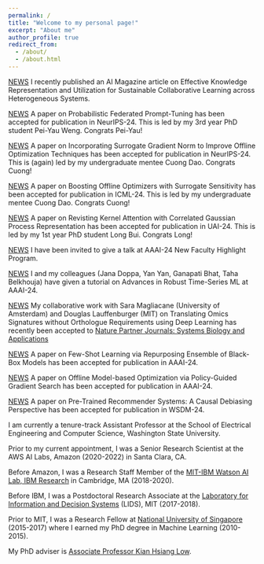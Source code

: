 ```yaml
---
permalink: /
title: "Welcome to my personal page!"
excerpt: "About me"
author_profile: true
redirect_from: 
  - /about/
  - /about.html
---
```


[NEWS](https://htnghia87.github.io/publication/ai-magazine-24) I recently published an AI Magazine article on Effective Knowledge Representation and Utilization for Sustainable Collaborative Learning across Heterogeneous Systems.

[NEWS](https://htnghia87.github.io/publication/neurips2024a) A paper on Probabilistic Federated Prompt-Tuning has been accepted for publication in NeurIPS-24. This is led by my 3rd year PhD student Pei-Yau Weng. Congrats Pei-Yau!

[NEWS](https://htnghia87.github.io/publication/neurips2024b) A paper on Incorporating Surrogate Gradient Norm to Improve Offline Optimization Techniques has been accepted for publication in NeurIPS-24. This is (again) led by my undergraduate mentee Cuong Dao. Congrats Cuong!

[NEWS](https://htnghia87.github.io/publication/icml2024a) A paper on Boosting Offline Optimizers with Surrogate Sensitivity has been accepted for publication in ICML-24. This is led by my undergraduate mentee Cuong Dao. Congrats Cuong!

[NEWS](https://htnghia87.github.io/publication/uai2024) A paper on Revisting Kernel Attention with Correlated Gaussian Process Representation has been accepted for publication in UAI-24. This is led by my 1st year PhD student Long Bui. Congrats Long!

[NEWS](https://aaai.org/aaai-24-conference/nfh-24-program/) I have been invited to give a talk at AAAI-24 New Faculty Highlight Program. 

[NEWS](https://aaai.org/aaai-24-conference/aaai-24-tutorial-and-lab-list/#tq07) I and my colleagues (Jana Doppa, Yan Yan, Ganapati Bhat, Taha Belkhouja) have given a tutorial on Advances in Robust Time-Series ML at AAAI-24. 

[NEWS](https://htnghia87.github.io/publication/npjsba24) My collaborative work with Sara Magliacane (University of Amsterdam) and Douglas Lauffenburger (MIT) on Translating Omics Signatures without Orthologue Requirements using Deep Learning has recently been accepted to [Nature Partner Journals: Systems Biology and Applications](https://www.nature.com/npjsba/)

[NEWS](https://htnghia87.github.io/publication/aaai24b) A paper on Few-Shot Learning via Repurposing Ensemble of Black-Box Models has been accepted for publication in AAAI-24.

[NEWS](https://htnghia87.github.io/publication/aaai24a) A paper on Offline Model-based Optimization via Policy-Guided Gradient Search has been accepted for publication in AAAI-24.

[NEWS](https://htnghia87.github.io/publication/wsdm24) A paper on Pre-Trained Recommender Systems: A Causal Debiasing Perspective has been accepted for publication in WSDM-24.

I am currently a tenure-track Assistant Professor at the School of Electrical Engineering and Computer Science, Washington State University. 

Prior to my current appointment, I was a Senior Research Scientist at the AWS AI Labs, Amazon (2020-2022) in Santa Clara, CA.

Before Amazon, I was a Research Staff Member of the [MIT-IBM Watson AI Lab, IBM Research](https://mitibmwatsonailab.mit.edu/people/nghia-hoang/) in Cambridge, MA (2018-2020).

Before IBM, I was a Postdoctoral Research Associate at the [Laboratory for Information and Decision Systems](https://lids.mit.edu/) (LIDS), MIT (2017-2018). 

Prior to MIT, I was a Research Fellow at [National University of Singapore](https://nus.edu.sg/) (2015-2017) where I earned my PhD degree in Machine Learning (2010-2015). 

My PhD adviser is [Associate Professor Kian Hsiang Low](http://www.comp.nus.edu.sg/~lowkh).